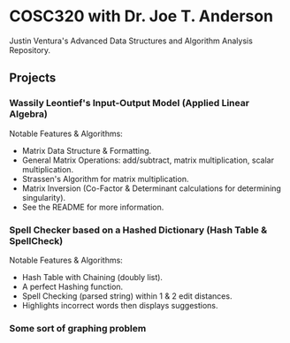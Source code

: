 # COSC320 with Dr. Joe T. Anderson

Justin Ventura's Advanced Data Structures and Algorithm Analysis Repository.

## Projects

### Wassily Leontief's Input-Output Model (Applied Linear Algebra)

Notable Features & Algorithms:
- Matrix Data Structure & Formatting.
- General Matrix Operations: add/subtract, matrix multiplication, scalar multiplication.
- Strassen's Algorithm for matrix multiplication.
- Matrix Inversion (Co-Factor & Determinant calculations for determining singularity).
- See the README for more information.

### Spell Checker based on a Hashed Dictionary (Hash Table & SpellCheck)

Notable Features & Algorithms:
- Hash Table with Chaining (doubly list).
- A perfect Hashing function.
- Spell Checking (parsed string) within 1 & 2 edit distances.
- Highlights incorrect words then displays suggestions.

### Some sort of graphing problem 
